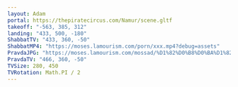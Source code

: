 ```yaml
---
layout: Adam
portal: https://thepiratecircus.com/Namur/scene.gltf
takeoff: "-563, 385, 312"
landing: "433, 500, -180"
ShabbatTV: "433, 360, -50"
ShabbatMP4: "https://moses.lamourism.com/porn/xxx.mp4?debug=assets"
PravdaJPG: "https://moses.lamourism.com/mossad/%D1%82%D0%B8%D0%BA%D1%82%D0%BE%D0%BA-%D0%B2%D0%BE%D0%B8%D0%BD-%D1%81%D0%B2%D0%B5%D1%82%D0%B0-%D0%BF%D1%83%D1%82%D0%B8%D0%BD%D0%B0.jpg?debug=%F0%9F%8C%88"
PravdaTV: "466, 360, -50"
TVSize: 280, 450
TVRotation: Math.PI / 2
---
```

